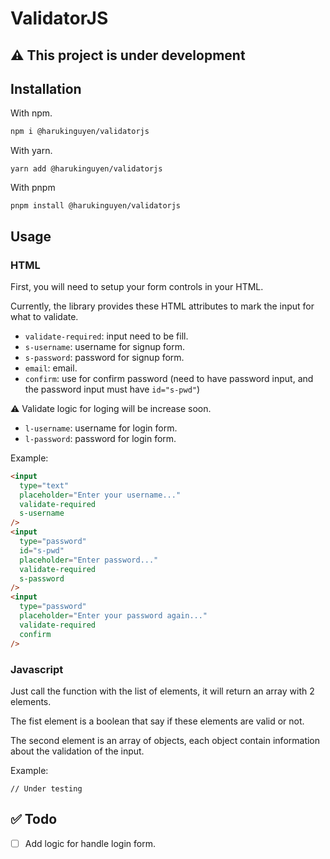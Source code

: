 # ValidatorJS

## ⚠️ This project is under development

## Installation

With npm.

```bash
npm i @harukinguyen/validatorjs
```

With yarn.

```yarn
yarn add @harukinguyen/validatorjs
```

With pnpm

```pnpm
pnpm install @harukinguyen/validatorjs
```

## Usage

### HTML

First, you will need to setup your form controls in your HTML.

Currently, the library provides these HTML attributes to mark the input for what to validate.

- `validate-required`: input need to be fill.
- `s-username`: username for signup form.
- `s-password`: password for signup form.
- `email`: email.
- `confirm`: use for confirm password (need to have password input, and the password input must have `id="s-pwd"`)

⚠️ Validate logic for loging will be increase soon.

- `l-username`: username for login form.
- `l-password`: password for login form.

Example:

```HTML
<input
  type="text"
  placeholder="Enter your username..."
  validate-required
  s-username
/>
<input
  type="password"
  id="s-pwd"
  placeholder="Enter password..."
  validate-required
  s-password
/>
<input
  type="password"
  placeholder="Enter your password again..."
  validate-required
  confirm
/>
```

### Javascript

Just call the function with the list of elements, it will return an array with 2 elements.

The fist element is a boolean that say if these elements are valid or not.

The second element is an array of objects, each object contain information about the validation of the input.

Example:

```javscript
// Under testing
```

## ✅ Todo

- [ ] Add logic for handle login form.
